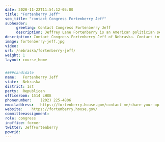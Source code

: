 ```yaml
---
date: 2020-11-22T11:54:12-05:00
title: "Fortenberry Jeff"
seo_title: "contact Congress Fortenberry Jeff"
subheader:
     greeting: Contact Congress Fortenberry Jeff 
     description: Jeffrey Lane Fortenberry is an American politician serving as the U.S. Representative for Nebraska's 1st congressional district since 2005. A member of the Republican Party, his district is based in Lincoln and includes most of the eastern third of the state outside the immediate Omaha area.
description: Contact Congress Fortenberry Jeff of Nebraska. Contact information for Fortenberry Jeff includes email address, phone number, and mailing address.
image: fortenberry-jeff.jpg
video: 
url: /nebraska/fortenberry-jeff/
weight: 1
layout: course_home


####candidate
name:	Fortenberry Jeff
state:	Nebraska
district: 1st
party:	Republican
officeroom:	1514 LHOB
phonenumber:	(202) 225-4806
emailaddress:	https://fortenberry.house.gov/contact-me/share-your-opinion
website:	https://fortenberry.house.gov/
committeeassignment: 
role: congress
inoffice: former
twitter: JeffFortenberry
powrid: 
---
```


